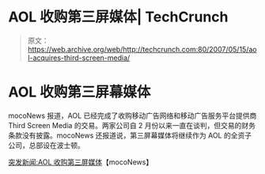 # AOL 收购第三屏媒体| TechCrunch

> 原文：<https://web.archive.org/web/http://techcrunch.com:80/2007/05/15/aol-acquires-third-screen-media/>

# AOL 收购第三屏幕媒体

mocoNews 报道，AOL 已经完成了收购移动广告网络和移动广告服务平台提供商 Third Screen Media 的交易。两家公司自 2 月份以来一直在谈判，但交易的财务条款没有披露。mocoNews 还报道说，第三屏幕媒体将继续作为 AOL 的全资子公司，总部设在波士顿。

[突发新闻:AOL 收购第三屏媒体](https://web.archive.org/web/20130628164320/http://www.moconews.net/entry/419-breaking-news-aol-acquires-third-screen-media/)【mocoNews】